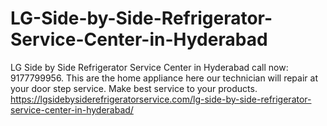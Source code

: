 # LG-Side-by-Side-Refrigerator-Service-Center-in-Hyderabad
LG Side by Side Refrigerator Service Center in Hyderabad call now: 9177799956. This are the home appliance here our technician will repair at your door step service.  Make best service to your products.  https://lgsidebysiderefrigeratorservice.com/lg-side-by-side-refrigerator-service-center-in-hyderabad/
